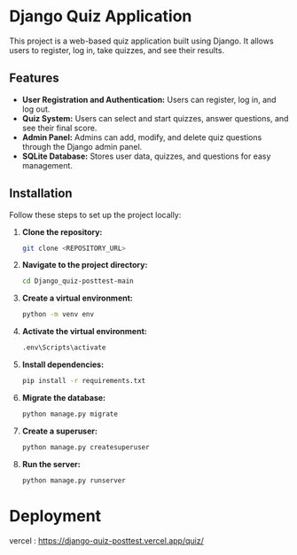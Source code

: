 # Django Quiz Application

This project is a web-based quiz application built using Django. It allows users to register, log in, take quizzes, and see their results.

## Features

- **User Registration and Authentication:** Users can register, log in, and log out.
- **Quiz System:** Users can select and start quizzes, answer questions, and see their final score.
- **Admin Panel:** Admins can add, modify, and delete quiz questions through the Django admin panel.
- **SQLite Database:** Stores user data, quizzes, and questions for easy management.

## Installation

Follow these steps to set up the project locally:

1. **Clone the repository:**
   ```bash
   git clone <REPOSITORY_URL>
   ```

2. **Navigate to the project directory:**
   ```bash
   cd Django_quiz-posttest-main
   ```

3. **Create a virtual environment:**
   ```bash
   python -m venv env
   ```

4. **Activate the virtual environment:**
   ```bash
   .env\Scripts\activate
   ```

5. **Install dependencies:**
   ```bash
   pip install -r requirements.txt
   ```

6. **Migrate the database:**
   ```bash
   python manage.py migrate
   ```

7. **Create a superuser:**
   ```bash
   python manage.py createsuperuser
   ```

8. **Run the server:**
   ```bash
   python manage.py runserver
   ```

# Deployment
vercel : https://django-quiz-posttest.vercel.app/quiz/
